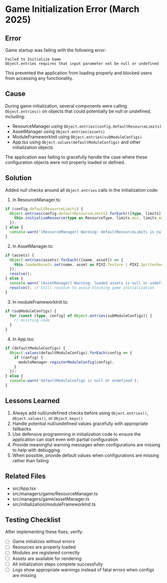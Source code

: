 # Game Initialization Error (March 2025)

## Error

Game startup was failing with the following error:

```
Failed to Initialize Game
Object.entries requires that input parameter not be null or undefined
```

This prevented the application from loading properly and blocked users from accessing any functionality.

## Cause

During game initialization, several components were calling `Object.entries()` on objects that could potentially be null or undefined, including:

- ResourceManager using `Object.entries(config.defaultResourceLimits)`
- AssetManager using `Object.entries(assets)`
- ModuleFrameworkInit using `Object.entries(subModuleConfigs)`
- App.tsx using `Object.values(defaultModuleConfigs)` and other initialization objects

The application was failing to gracefully handle the case where these configuration objects were not properly loaded or defined.

## Solution

Added null checks around all `Object.entries` calls in the initialization code:

1. In ResourceManager.ts:

```typescript
if (config.defaultResourceLimits) {
  Object.entries(config.defaultResourceLimits).forEach(([type, limits]) => {
    this.initializeResource(type as ResourceType, limits.min, limits.max);
  });
} else {
  console.warn('[ResourceManager] Warning: defaultResourceLimits is null or undefined in config');
}
```

2. In AssetManager.ts:

```typescript
if (assets) {
  Object.entries(assets).forEach(([name, asset]) => {
    this.loadedAssets.set(name, asset as PIXI.Texture | PIXI.Spritesheet);
  });
  resolve();
} else {
  console.warn('[AssetManager] Warning: loaded assets is null or undefined');
  resolve(); // Still resolve to avoid blocking game initialization
}
```

3. In moduleFrameworkInit.ts:

```typescript
if (subModuleConfigs) {
  for (const [type, config] of Object.entries(subModuleConfigs)) {
    // existing code
  }
}
```

4. In App.tsx:

```typescript
if (defaultModuleConfigs) {
  Object.values(defaultModuleConfigs).forEach(config => {
    if (config) {
      moduleManager.registerModuleConfig(config);
    }
  });
} else {
  console.warn('defaultModuleConfigs is null or undefined');
}
```

## Lessons Learned

1. Always add null/undefined checks before using `Object.entries()`, `Object.values()`, or `Object.keys()`
2. Handle potential null/undefined values gracefully with appropriate fallbacks
3. Use defensive programming in initialization code to ensure the application can start even with partial configuration
4. Provide meaningful warning messages when configurations are missing to help with debugging
5. When possible, provide default values when configurations are missing rather than failing

## Related Files

- src/App.tsx
- src/managers/game/ResourceManager.ts
- src/managers/game/assetManager.ts
- src/initialization/moduleFrameworkInit.ts

## Testing Checklist

After implementing these fixes, verify:

- [ ] Game initializes without errors
- [ ] Resources are properly loaded
- [ ] Modules are registered correctly
- [ ] Assets are available for rendering
- [ ] All initialization steps complete successfully
- [ ] Logs show appropriate warnings instead of fatal errors when configs are missing
